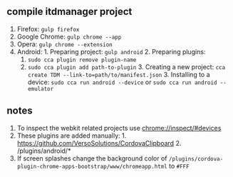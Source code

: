 ## compile itdmanager project

  1. Firefox: `gulp firefox`
  2. Google Chrome: `gulp chrome --app`
  3. Opera: `gulp chrome --extension`
  4. Android:
    1. Preparing project: `gulp android`
    2. Preparing plugins:
      1. `sudo cca plugin remove plugin-name`
      2. `sudo cca plugin add path-to-plugin`
    3. Creating a new project: `cca create TDM --link-to=path/to/manifest.json`
    3. Installing to a device: `sudo cca run android --device` or `sudo cca run android --emulator`

## notes

  1. To inspect the webkit related projects use [chrome://inspect/#devices](chrome://inspect/#devices)
  2. These plugins are added manually:
    1. https://github.com/VersoSolutions/CordovaClipboard
    2. /plugins/android/*
  3. If screen splashes change the background color of `/plugins/cordova-plugin-chrome-apps-bootstrap/www/chromeapp.html` to `#FFF`
